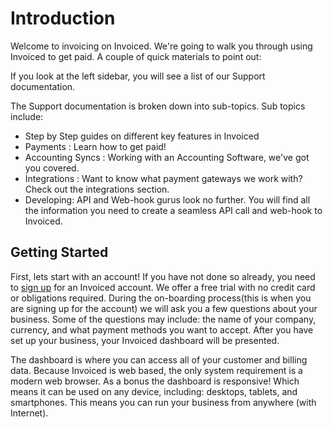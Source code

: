 # Introduction

Welcome to invoicing on Invoiced. We're going to walk you through using Invoiced to get paid. A couple of quick materials to point out:

If you look at the left sidebar, you will see a list of our Support documentation.

The Support documentation is broken down into sub-topics. Sub topics include:

   * Step by Step guides on different key features in Invoiced
   * Payments : Learn how to get paid!
   * Accounting Syncs : Working with an Accounting Software, we've got you covered.
   * Integrations : Want to know what payment gateways we work with? Check out the integrations section.
   * Developing: API and Web-hook gurus look no further. You will find all the information you need to create a seamless API call and web-hook to Invoiced.

## Getting Started

First, lets start with an account! If you have not done so already, you need to [sign up](https://invoiced.com/signup) for an Invoiced account. We offer a free trial with no credit card or obligations required. During the on-boarding process(this is when you are signing up for the account) we will ask you a few questions about your business. Some of the questions may include: the name of your company, currency, and what payment methods you want to accept. After you have set up your business, your Invoiced dashboard will be presented. 

The dashboard is where you can access all of your customer and billing data. Because Invoiced is web based,  the only system requirement is a modern web browser. As a bonus the dashboard is responsive! Which means it can be used on any device, including: desktops, tablets, and smartphones. This means you can run your business from anywhere (with Internet).
